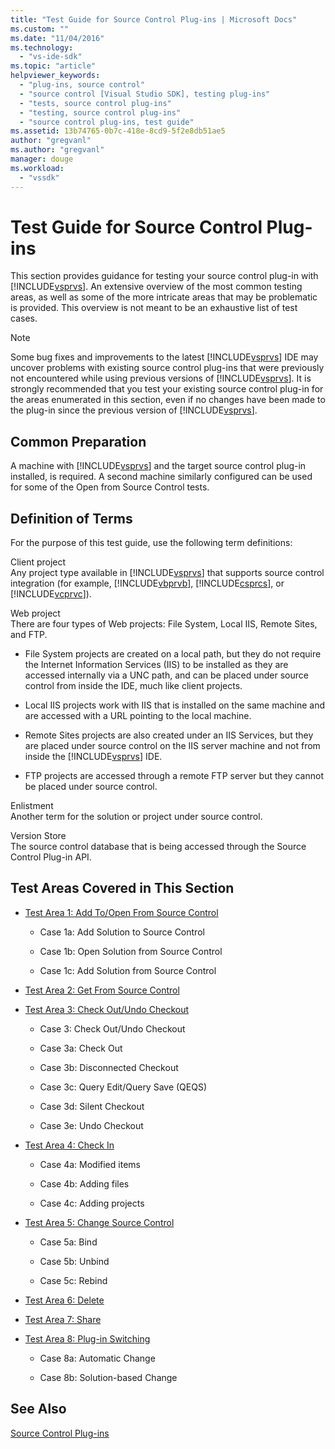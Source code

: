 ```yaml
---
title: "Test Guide for Source Control Plug-ins | Microsoft Docs"
ms.custom: ""
ms.date: "11/04/2016"
ms.technology: 
  - "vs-ide-sdk"
ms.topic: "article"
helpviewer_keywords: 
  - "plug-ins, source control"
  - "source control [Visual Studio SDK], testing plug-ins"
  - "tests, source control plug-ins"
  - "testing, source control plug-ins"
  - "source control plug-ins, test guide"
ms.assetid: 13b74765-0b7c-418e-8cd9-5f2e8db51ae5
author: "gregvanl"
ms.author: "gregvanl"
manager: douge
ms.workload: 
  - "vssdk"
---
```

# Test Guide for Source Control Plug-ins
This section provides guidance for testing your source control plug-in with [!INCLUDE[vsprvs](../../code-quality/includes/vsprvs_md.md)]. An extensive overview of the most common testing areas, as well as some of the more intricate areas that may be problematic is provided. This overview is not meant to be an exhaustive list of test cases.  
  
> [!NOTE]
>  Some bug fixes and improvements to the latest [!INCLUDE[vsprvs](../../code-quality/includes/vsprvs_md.md)] IDE may uncover problems with existing source control plug-ins that were previously not encountered while using previous versions of [!INCLUDE[vsprvs](../../code-quality/includes/vsprvs_md.md)]. It is strongly recommended that you test your existing source control plug-in for the areas enumerated in this section, even if no changes have been made to the plug-in since the previous version of [!INCLUDE[vsprvs](../../code-quality/includes/vsprvs_md.md)].  
  
## Common Preparation  
 A machine with [!INCLUDE[vsprvs](../../code-quality/includes/vsprvs_md.md)] and the target source control plug-in installed, is required. A second machine similarly configured can be used for some of the Open from Source Control tests.  
  
## Definition of Terms  
 For the purpose of this test guide, use the following term definitions:  
  
 Client project  
 Any project type available in [!INCLUDE[vsprvs](../../code-quality/includes/vsprvs_md.md)] that supports source control integration (for example, [!INCLUDE[vbprvb](../../code-quality/includes/vbprvb_md.md)], [!INCLUDE[csprcs](../../data-tools/includes/csprcs_md.md)], or [!INCLUDE[vcprvc](../../code-quality/includes/vcprvc_md.md)]).  
  
 Web project  
 There are four types of Web projects: File System, Local IIS, Remote Sites, and FTP.  
  
-   File System projects are created on a local path, but they do not require the Internet Information Services (IIS) to be installed as they are accessed internally via a UNC path, and can be placed under source control from inside the IDE, much like client projects.  
  
-   Local IIS projects work with IIS that is installed on the same machine and are accessed with a URL pointing to the local machine.  
  
-   Remote Sites projects are also created under an IIS Services, but they are placed under source control on the IIS server machine and not from inside the [!INCLUDE[vsprvs](../../code-quality/includes/vsprvs_md.md)] IDE.  
  
-   FTP projects are accessed through a remote FTP server but they cannot be placed under source control.  
  
 Enlistment  
 Another term for the solution or project under source control.  
  
 Version Store  
 The source control database that is being accessed through the Source Control Plug-in API.  
  
## Test Areas Covered in This Section  
  
-   [Test Area 1: Add To/Open From Source Control](../../extensibility/internals/test-area-1-add-to-open-from-source-control.md)  
  
    -   Case 1a: Add Solution to Source Control  
  
    -   Case 1b: Open Solution from Source Control  
  
    -   Case 1c: Add Solution from Source Control  
  
-   [Test Area 2: Get From Source Control](../../extensibility/internals/test-area-2-get-from-source-control.md)  
  
-   [Test Area 3: Check Out/Undo Checkout](../../extensibility/internals/test-area-3-check-out-undo-checkout.md)  
  
    -   Case 3: Check Out/Undo Checkout  
  
    -   Case 3a: Check Out  
  
    -   Case 3b: Disconnected Checkout  
  
    -   Case 3c: Query Edit/Query Save (QEQS)  
  
    -   Case 3d: Silent Checkout  
  
    -   Case 3e: Undo Checkout  
  
-   [Test Area 4: Check In](../../extensibility/internals/test-area-4-check-in.md)  
  
    -   Case 4a: Modified items  
  
    -   Case 4b: Adding files  
  
    -   Case 4c: Adding projects  
  
-   [Test Area 5: Change Source Control](../../extensibility/internals/test-area-5-change-source-control.md)  
  
    -   Case 5a: Bind  
  
    -   Case 5b: Unbind  
  
    -   Case 5c: Rebind  
  
-   [Test Area 6: Delete](../../extensibility/internals/test-area-6-delete.md)  
  
-   [Test Area 7: Share](../../extensibility/internals/test-area-7-share.md)  
  
-   [Test Area 8: Plug-in Switching](../../extensibility/internals/test-area-8-plug-in-switching.md)  
  
    -   Case 8a: Automatic Change  
  
    -   Case 8b: Solution-based Change  
  
## See Also  
 [Source Control Plug-ins](../../extensibility/source-control-plug-ins.md)